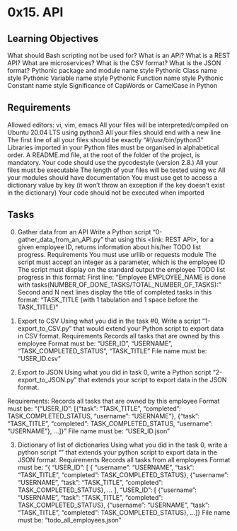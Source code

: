 # 0x15. API
## Learning Objectives
What should Bash scripting not be used for?
What is an API?
What is a REST API?
What are microservices?
What is the CSV format?
What is the JSON format?
Pythonic package and module name style
Pythonic Class name style
Pythonic Variable name style
Pythonic Function name style
Pythonic Constant name style
Significance of CapWords or CamelCase in Python


## Requirements
Allowed editors: vi, vim, emacs
All your files will be interpreted/compiled on Ubuntu 20.04 LTS using python3
All your files should end with a new line
The first line of all your files should be exactly “#!/usr/bin/python3”
Libraries imported in your Python files must be organised in alphabetical order.
A README.md file, at the root of the folder of the project, is mandatory.
Your code should use the pycodestyle (version 2.8.)
All your files must be executable
The length of your files will be tested using wc
All your modules should have documentation
You must use get to access a dictionary value by key (it won’t throw an exception if the key doesn’t exist in the dictionary)
Your code should not be executed when imported

## Tasks
0. Gather data from an API
Write a Python script “0-gather_data_from_an_API.py” that using this <link: REST API>, for a given employee ID, returns information about his/her TODO list progress.
Requirements
You must use urllib or requests module
The script must accept an integer as a parameter, which is the employee ID
The script must display on the standard output the employee TODO list progress in this format:
First line: “Employee EMPLOYEE_NAME is done with tasks(NUMBER_OF_DONE_TASKS/TOTAL_NUMBER_OF_TASKS):”
Second and N next lines display the title of completed tasks in this format:
“TASK_TITLE (with 1 tabulation and 1 space before the TASK_TITLE)”

1. Export to CSV
Using what you did in the task #0, Write a script “1-export_to_CSV.py” that would extend your Python script to export data in CSV format.
Requirements
Records all tasks that are owned by this employee
Format must be:
“USER_ID”, “USERNAME”, “TASK_COMPLETED_STATUS”, “TASK_TITLE”
File name must be:
“USER_ID.csv”

2. Export to JSON
Using what you did in task 0, write a Python script “2-export_to_JSON.py” that extends your script to export data in the JSON format.

Requirements:
Records all tasks that are owned by this employee
Format must be: “{“USER_ID”: [{“task”: “TASK_TITLE”, “completed”: TASK_COMPLETED_STATUS, “username”: “USERNAME”}, {“task”: “TASK_TITLE”, “completed”: TASK_COMPLETED_STATUS, “username”: “USERNAME”}, …]}”
File name must be: “USER_ID.json”

3. Dictionary of list of dictionaries
Using what you did in the task 0, write a python script “” that extends your python script to export data  in the JSON format.
Requirements
Records all tasks from all employees
Format must be: “{ “USER_ID”: [ { “username”: “USERNAME”, “task”: “TASK_TITLE”, “completed”: TASK_COMPLETED_STATUS}, {“username”: “USERNAME”, “task”: “TASK_TITLE”, “completed”: TASK_COMPLETED_STATUS}, … ], “USER_ID”: [ {“username”: “USERNAME”, “task”: “TASK_TITLE”, “completed”: TASK_COMPLETED_STATUS}, {“username”: “USERNAME”, “task”: “TASK_TITLE”, “completed”: TASK_COMPLETED_STATUS}, …]}
File name must be: “todo_all_employees.json”

